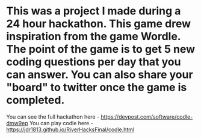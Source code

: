 # This was a project I made during a 24 hour hackathon. This game drew inspiration from the game Wordle. The point of the game is to get 5 new coding questions per day that you can answer. You can also share your "board" to twitter once the game is completed. 
You can see the full hackathon here - https://devpost.com/software/codle-dmw9ep
You can play codle here - https://jdr1813.github.io/RiverHacksFinal/codle.html

